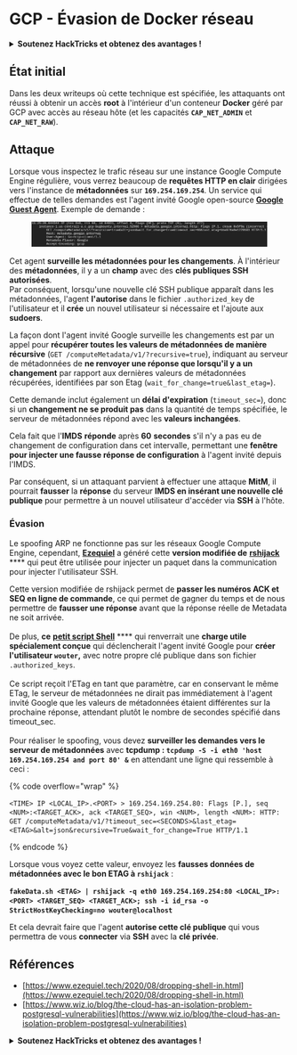 # GCP - Évasion de Docker réseau

<details>

<summary><strong>Soutenez HackTricks et obtenez des avantages !</strong></summary>

* Si vous souhaitez voir votre **entreprise annoncée dans HackTricks** ou si vous souhaitez accéder à la **dernière version de PEASS ou télécharger HackTricks en PDF**, consultez les [**PLANS D'ABONNEMENT**](https://github.com/sponsors/carlospolop) !
* Obtenez le [**swag officiel PEASS & HackTricks**](https://peass.creator-spring.com)
* Découvrez [**The PEASS Family**](https://opensea.io/collection/the-peass-family), notre collection d'[**NFTs**](https://opensea.io/collection/the-peass-family) exclusifs
* **Rejoignez le** 💬 [**groupe Discord**](https://discord.gg/hRep4RUj7f) ou le [**groupe Telegram**](https://t.me/peass) ou **suivez** moi sur **Twitter** 🐦 [**@carlospolopm**](https://twitter.com/carlospolopm).
* **Partagez vos astuces de piratage en soumettant des PR aux** [**HackTricks**](https://github.com/carlospolop/hacktricks) et [**HackTricks Cloud**](https://github.com/carlospolop/hacktricks-cloud) **dépôts Github.**

</details>

## État initial

Dans les deux writeups où cette technique est spécifiée, les attaquants ont réussi à obtenir un accès **root** à l'intérieur d'un conteneur **Docker** géré par GCP avec accès au réseau hôte (et les capacités **`CAP_NET_ADMIN`** et **`CAP_NET_RAW`**).

## Attaque

Lorsque vous inspectez le trafic réseau sur une instance Google Compute Engine régulière, vous verrez beaucoup de **requêtes HTTP en clair** dirigées vers l'instance de **métadonnées** sur **`169.254.169.254`**. Un service qui effectue de telles demandes est l'agent invité Google open-source [**Google Guest Agent**](https://github.com/GoogleCloudPlatform/guest-agent). Exemple de demande :

<figure><img src="../../../.gitbook/assets/image (1) (4).png" alt=""><figcaption></figcaption></figure>

Cet agent **surveille les métadonnées pour les changements**. À l'intérieur des **métadonnées**, il y a un **champ** avec des **clés publiques SSH autorisées**.\
Par conséquent, lorsqu'une nouvelle clé SSH publique apparaît dans les métadonnées, l'agent **l'autorise** dans le fichier `.authorized_key` de l'utilisateur et il **crée** un nouvel utilisateur si nécessaire et l'ajoute aux **sudoers**.

La façon dont l'agent invité Google surveille les changements est par un appel pour **récupérer toutes les valeurs de métadonnées de manière récursive** (`GET /computeMetadata/v1/?recursive=true`), indiquant au serveur de métadonnées de **ne renvoyer une réponse que lorsqu'il y a un changement** par rapport aux dernières valeurs de métadonnées récupérées, identifiées par son Etag (`wait_for_change=true&last_etag=`).

Cette demande inclut également un **délai d'expiration** (`timeout_sec=`), donc si un **changement ne se produit pas** dans la quantité de temps spécifiée, le serveur de métadonnées répond avec les **valeurs inchangées**.

Cela fait que l'**IMDS** **réponde** après **60** **secondes** s'il n'y a pas eu de changement de configuration dans cet intervalle, permettant une **fenêtre pour injecter une fausse réponse de configuration** à l'agent invité depuis l'IMDS.

Par conséquent, si un attaquant parvient à effectuer une attaque **MitM**, il pourrait **fausser** la **réponse** du serveur **IMDS en insérant une nouvelle clé publique** pour permettre à un nouvel utilisateur d'accéder via **SSH** à l'hôte.

### Évasion

Le spoofing ARP ne fonctionne pas sur les réseaux Google Compute Engine, cependant, [**Ezequiel**](https://www.ezequiel.tech/2020/08/dropping-shell-in.html) a généré cette **version modifiée de** [**rshijack**](https://github.com/ezequielpereira/rshijack) **** qui peut être utilisée pour injecter un paquet dans la communication pour injecter l'utilisateur SSH.

Cette version modifiée de rshijack permet de **passer les numéros ACK et SEQ en ligne de commande**, ce qui permet de gagner du temps et de nous permettre de **fausser une réponse** avant que la réponse réelle de Metadata ne soit arrivée.\
\
De plus, **ce** [**petit script Shell**](https://gist.github.com/ezequielpereira/914c2aae463409e785071213b059f96c#file-fakedata-sh) **** qui renverrait une **charge utile spécialement conçue** qui déclencherait l'agent invité Google pour **créer l'utilisateur `wouter`,** avec notre propre clé publique dans son fichier `.authorized_keys`.\
\
Ce script reçoit l'ETag en tant que paramètre, car en conservant le même ETag, le serveur de métadonnées ne dirait pas immédiatement à l'agent invité Google que les valeurs de métadonnées étaient différentes sur la prochaine réponse, attendant plutôt le nombre de secondes spécifié dans timeout\_sec.\
\
Pour réaliser le spoofing, vous devez **surveiller les demandes vers le serveur de métadonnées** avec **tcpdump : `tcpdump -S -i eth0 'host 169.254.169.254 and port 80' &`** en attendant une ligne qui ressemble à ceci :

{% code overflow="wrap" %}
```
<TIME> IP <LOCAL_IP>.<PORT> > 169.254.169.254.80: Flags [P.], seq <NUM>:<TARGET_ACK>, ack <TARGET_SEQ>, win <NUM>, length <NUM>: HTTP: GET /computeMetadata/v1/?timeout_sec=<SECONDS>&last_etag=<ETAG>&alt=json&recursive=True&wait_for_change=True HTTP/1.1
```
{% endcode %}

Lorsque vous voyez cette valeur, envoyez les **fausses données de métadonnées avec le bon ETAG à `rshijack`** :

**`fakeData.sh <ETAG> | rshijack -q eth0 169.254.169.254:80 <LOCAL_IP>:<PORT> <TARGET_SEQ> <TARGET_ACK>; ssh -i id_rsa -o StrictHostKeyChecking=no wouter@localhost`**

Et cela devrait faire que l'agent **autorise cette clé publique** qui vous permettra de vous **connecter** via **SSH** avec la **clé privée**.

## Références

* [https://www.ezequiel.tech/2020/08/dropping-shell-in.html](https://www.ezequiel.tech/2020/08/dropping-shell-in.html)
* [https://www.wiz.io/blog/the-cloud-has-an-isolation-problem-postgresql-vulnerabilities](https://www.wiz.io/blog/the-cloud-has-an-isolation-problem-postgresql-vulnerabilities)

<details>

<summary><strong>Soutenez HackTricks et obtenez des avantages !</strong></summary>

* Si vous souhaitez voir votre **entreprise annoncée dans HackTricks** ou si vous souhaitez accéder à la **dernière version de PEASS ou télécharger HackTricks en PDF**, consultez les [**PLANS D'ABONNEMENT**](https://github.com/sponsors/carlospolop) !
* Obtenez le [**swag officiel PEASS & HackTricks**](https://peass.creator-spring.com)
* Découvrez [**The PEASS Family**](https://opensea.io/collection/the-peass-family), notre collection d'[**NFTs**](https://opensea.io/collection/the-peass-family) exclusifs
* **Rejoignez le** 💬 [**groupe Discord**](https://discord.gg/hRep4RUj7f) ou le [**groupe Telegram**](https://t.me/peass) ou **suivez** moi sur **Twitter** 🐦 [**@carlospolopm**](https://twitter.com/carlospolopm).
* **Partagez vos astuces de piratage en soumettant des PR aux** [**HackTricks**](https://github.com/carlospolop/hacktricks) et [**HackTricks Cloud**](https://github.com/carlospolop/hacktricks-cloud) **dépôts Github.**

</details>